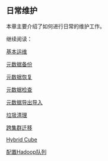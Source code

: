 ## 日常维护

本章主要介绍了如何进行日常的维护工作。

继续阅读：

[基本运维](basic_ops.cn.md)

[元数据备份](metadata_backup.cn.md)

[元数据恢复](metadata_restore.cn.md)

[元数据检查](metadata_check.cn.md)

[元数据导出导入](metadata_imp_exp.cn.md)

[垃圾清理](storage_cleanup.cn.md)

[跨集群迁移](cluster_migration.cn.md)

[Hybrid Cube](hybrid_cube.cn.md)

[配置Hadoop队列](hadoop_queue.cn.md)